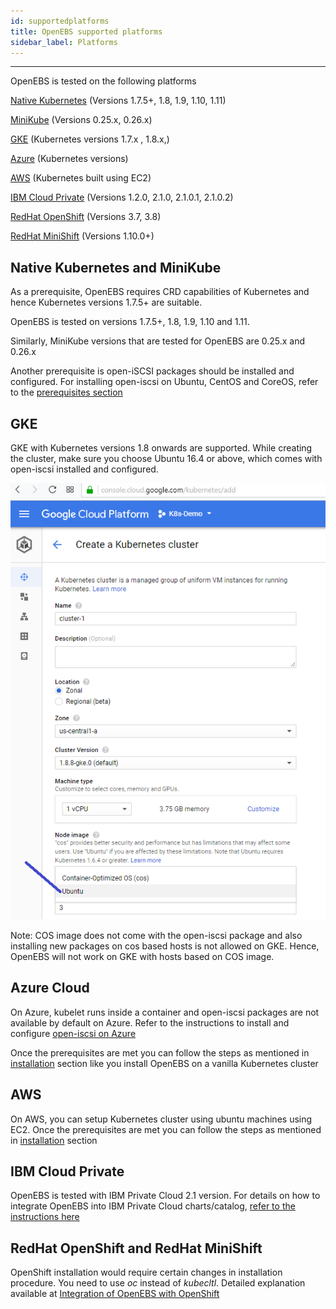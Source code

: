 ```yaml
---
id: supportedplatforms
title: OpenEBS supported platforms
sidebar_label: Platforms
---
```


------

OpenEBS is tested on the following platforms

[Native Kubernetes](#NativeK8s) (Versions 1.7.5+, 1.8, 1.9, 1.10, 1.11)

[MiniKube](#MiniKube) (Versions 0.25.x, 0.26.x)

[GKE](#GKE) (Kubernetes versions 1.7.x , 1.8.x,)

[Azure](#Azure) (Kubernetes versions)

[AWS](#AWS) (Kubernetes built using EC2)

[IBM Cloud Private](#IBM) (Versions 1.2.0, 2.1.0, 2.1.0.1, 2.1.0.2) 

[RedHat OpenShift](#OpenShift) (Versions 3.7, 3.8)

[RedHat MiniShift](#OpenShift) (Versions 1.10.0+)



<a name="NativeK8s"></a>

<a name="MiniKube"></a>

## Native Kubernetes and MiniKube

As a prerequisite, OpenEBS requires CRD capabilities of Kubernetes and hence Kubernetes versions 1.7.5+ are suitable. 

OpenEBS is tested on versions 1.7.5+, 1.8, 1.9, 1.10 and 1.11.

Similarly, MiniKube versions that are tested for OpenEBS are 0.25.x and 0.26.x 

Another prerequisite is open-iSCSI packages should be installed and configured. For installing open-iscsi on Ubuntu, CentOS and CoreOS, refer to the [prerequisites section](/docs/next/prerequisites.html#iSCSIConfig) 

<a name="GKE"></a>

## GKE

GKE with Kubernetes versions 1.8 onwards are supported. While creating the cluster, make sure you choose Ubuntu 16.4 or above, which comes with open-iscsi installed and configured.

![Ubuntu on GKE](/docs/assets/gke-ubuntu.png)

Note: COS image does not come with the open-iscsi package and also installing new packages on cos based hosts is not allowed on GKE. Hence, OpenEBS will not work on GKE with hosts based on COS image.

<a name="Azure"></a>

## Azure Cloud

On Azure, kubelet runs inside a container and open-iscsi packages are not available by default on Azure. Refer to the instructions to install and configure [open-iscsi on Azure](https://github.com/openebs/openebs-docs/blob/master/docs/openebs_azure.md)

Once the prerequisites are met you can follow the steps as mentioned in [installation](/docs/next/installation.html) section like you install OpenEBS on a vanilla Kubernetes cluster 

<a name="AWS"></a>

## AWS

On AWS, you can setup Kubernetes cluster using ubuntu machines using EC2. Once the prerequisites are met you can follow the steps as mentioned in [installation](/docs/next/installation.html) section 

<a name="IBM"></a>

## IBM Cloud Private

OpenEBS is tested with IBM Private Cloud 2.1 version. For details on how to integrate OpenEBS into IBM Private Cloud charts/catalog, [refer to the instructions here](/docs/next/ibmcloud.html)

<a name="OpenShift"></a>

## RedHat OpenShift and RedHat MiniShift

OpenShift installation would require certain changes in installation procedure.  You need to use *oc* instead of *kubecltl*.  Detailed explanation available at [Integration of OpenEBS with OpenShift](/docs/next/openshift.html) 

<!-- Hotjar Tracking Code for https://docs.openebs.io -->
<script>
   (function(h,o,t,j,a,r){
       h.hj=h.hj||function(){(h.hj.q=h.hj.q||[]).push(arguments)};
       h._hjSettings={hjid:785693,hjsv:6};
       a=o.getElementsByTagName('head')[0];
       r=o.createElement('script');r.async=1;
       r.src=t+h._hjSettings.hjid+j+h._hjSettings.hjsv;
       a.appendChild(r);
   })(window,document,'https://static.hotjar.com/c/hotjar-','.js?sv=');
</script>
